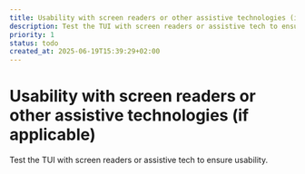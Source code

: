 ```yaml
---
title: Usability with screen readers or other assistive technologies (if applicable)
description: Test the TUI with screen readers or assistive tech to ensure usability.
priority: 1
status: todo
created_at: 2025-06-19T15:39:29+02:00
---
```


# Usability with screen readers or other assistive technologies (if applicable)

Test the TUI with screen readers or assistive tech to ensure usability.
